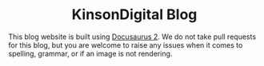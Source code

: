 <div align="center">

# KinsonDigital Blog
</div>

This blog website is built using [Docusaurus 2](https://docusaurus.io/).  We do not take pull requests for this blog, but you are welcome to raise any issues when it comes to spelling, grammar, or if an image is not rendering.
